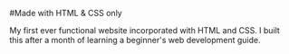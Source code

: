 #Made with HTML & CSS only

My first ever functional website incorporated with HTML and CSS.
I built this after a month of learning a beginner's web development guide.
